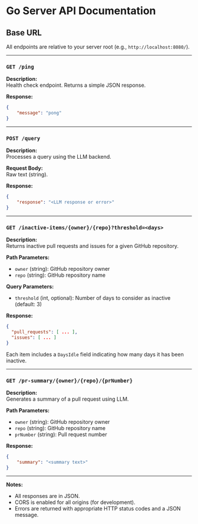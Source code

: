 # Go Server API Documentation

## Base URL

All endpoints are relative to your server root (e.g., `http://localhost:8080/`).

---

### `GET /ping`

**Description:**  
Health check endpoint. Returns a simple JSON response.

**Response:**

```json
{
	"message": "pong"
}
```

---

### `POST /query`

**Description:**  
Processes a query using the LLM backend.

**Request Body:**  
Raw text (string).

**Response:**

```json
{
	"response": "<LLM response or error>"
}
```

---

### `GET /inactive-items/{owner}/{repo}?threshold=<days>`

**Description:**  
Returns inactive pull requests and issues for a given GitHub repository.

**Path Parameters:**

- `owner` (string): GitHub repository owner
- `repo` (string): GitHub repository name

**Query Parameters:**

- `threshold` (int, optional): Number of days to consider as inactive (default: 3)

**Response:**

```json
{
  "pull_requests": [ ... ],
  "issues": [ ... ]
}
```

Each item includes a `DaysIdle` field indicating how many days it has been inactive.

---

### `GET /pr-summary/{owner}/{repo}/{prNumber}`

**Description:**  
Generates a summary of a pull request using LLM.

**Path Parameters:**

- `owner` (string): GitHub repository owner
- `repo` (string): GitHub repository name
- `prNumber` (string): Pull request number

**Response:**

```json
{
	"summary": "<summary text>"
}
```

---

**Notes:**

- All responses are in JSON.
- CORS is enabled for all origins (for development).
- Errors are returned with appropriate HTTP status codes and a JSON message.
